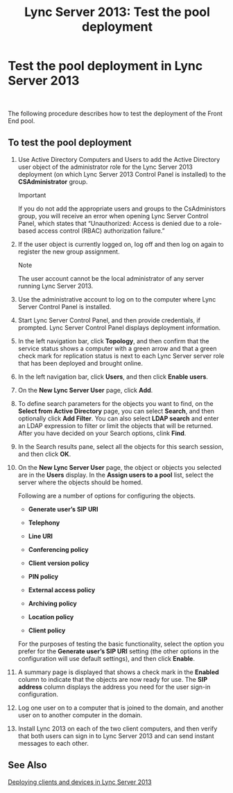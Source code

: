 ﻿---
title: 'Lync Server 2013: Test the pool deployment'
TOCTitle: Test the pool deployment
ms:assetid: ffd80617-155a-4041-bbeb-74503e7938dd
ms:mtpsurl: https://technet.microsoft.com/en-us/library/Gg413092(v=OCS.15)
ms:contentKeyID: 48185976
ms.date: 07/23/2014
mtps_version: v=OCS.15
---

# Test the pool deployment in Lync Server 2013

 


The following procedure describes how to test the deployment of the Front End pool.

## To test the pool deployment

1.  Use Active Directory Computers and Users to add the Active Directory user object of the administrator role for the Lync Server 2013 deployment (on which Lync Server 2013 Control Panel is installed) to the **CSAdministrator** group.
    

    > [!IMPORTANT]
    > If you do not add the appropriate users and groups to the CsAdministors group, you will receive an error when opening Lync Server Control Panel, which states that “Unauthorized: Access is denied due to a role-based access control (RBAC) authorization failure.”



2.  If the user object is currently logged on, log off and then log on again to register the new group assignment.
    

    > [!NOTE]
    > The user account cannot be the local administrator of any server running Lync Server 2013.



3.  Use the administrative account to log on to the computer where Lync Server Control Panel is installed.

4.  Start Lync Server Control Panel, and then provide credentials, if prompted. Lync Server Control Panel displays deployment information.

5.  In the left navigation bar, click **Topology**, and then confirm that the service status shows a computer with a green arrow and that a green check mark for replication status is next to each Lync Server server role that has been deployed and brought online.

6.  In the left navigation bar, click **Users**, and then click **Enable users**.

7.  On the **New Lync Server User** page, click **Add**.

8.  To define search parameters for the objects you want to find, on the **Select from Active Directory** page, you can select **Search**, and then optionally click **Add Filter**. You can also select **LDAP search** and enter an LDAP expression to filter or limit the objects that will be returned. After you have decided on your Search options, clink **Find**.

9.  In the Search results pane, select all the objects for this search session, and then click **OK**.

10. On the **New Lync Server User** page, the object or objects you selected are in the **Users** display. In the **Assign users to a pool** list, select the server where the objects should be homed.
    
    Following are a number of options for configuring the objects.
    
      - **Generate user’s SIP URI**
    
      - **Telephony**
    
      - **Line URI**
    
      - **Conferencing policy**
    
      - **Client version policy**
    
      - **PIN policy**
    
      - **External access policy**
    
      - **Archiving policy**
    
      - **Location policy**
    
      - **Client policy**
    
    For the purposes of testing the basic functionality, select the option you prefer for the **Generate user’s SIP URI** setting (the other options in the configuration will use default settings), and then click **Enable**.

11. A summary page is displayed that shows a check mark in the **Enabled** column to indicate that the objects are now ready for use. The **SIP address** column displays the address you need for the user sign-in configuration.

12. Log one user on to a computer that is joined to the domain, and another user on to another computer in the domain.

13. Install Lync 2013 on each of the two client computers, and then verify that both users can sign in to Lync Server 2013 and can send instant messages to each other.

## See Also


[Deploying clients and devices in Lync Server 2013](lync-server-2013-deploying-clients-and-devices.md)

